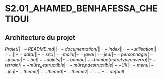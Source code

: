 # S2.01_AHAMED_BENHAFESSA_CHETIOUI

## Architecture du projet

$Projet/
|-- README.md
|   |-- documentation/
|       |-- index
|       |--- utilisation
|       |-- ...
|   |-- data/
|   |-- src/
        |-- main/
            |-- java/
                |-- jeu/
                    |-- personnage/
                        |-- joueur
                        |-- bot
                    |-- objets/
                        |-- bombe
                        |-- bombe (autre type on verra)
                    |-- terrain/
                        |-- mûre_destructible
                        |-- mûre_indestructible
                |-- UI/
                    |-- menu
                    |-- jeu
                    |-- theme/
                        |-- theme1
                        |-- theme2
                        |-- ...
                        |-- default$

